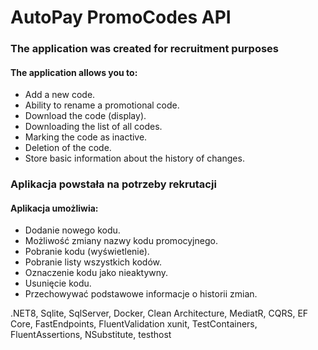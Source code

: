 # AutoPay PromoCodes API

### The application was created for recruitment purposes

#### The application allows you to:
- Add a new code.
- Ability to rename a promotional code.
- Download the code (display).
- Downloading the list of all codes.
- Marking the code as inactive.
- Deletion of the code.
- Store basic information about the history of changes.

### Aplikacja powstała na potrzeby rekrutacji

#### Aplikacja umożliwia:
- Dodanie nowego kodu.
- Możliwość zmiany nazwy kodu promocyjnego.
- Pobranie kodu (wyświetlenie).
- Pobranie listy wszystkich kodów.
- Oznaczenie kodu jako nieaktywny.
- Usunięcie kodu.
- Przechowywać podstawowe informacje o historii zmian.

.NET8, Sqlite, SqlServer, Docker, Clean Architecture, MediatR, CQRS, EF Core, FastEndpoints, FluentValidation xunit, TestContainers, FluentAssertions, NSubstitute, testhost